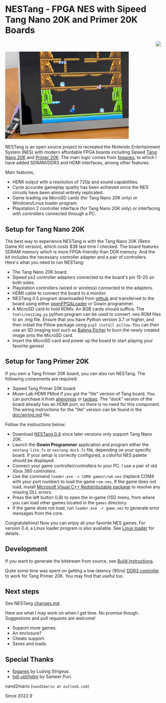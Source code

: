 # NESTang - FPGA NES with Sipeed Tang Nano 20K and Primer 20K Boards

<p align="right">
  <a title="Releases" href="https://github.com/nand2mario/nestang/releases"><img src="https://img.shields.io/github/commits-since/nand2mario/nestang/latest.svg?longCache=true&style=flat-square&logo=git&logoColor=fff"></a>
</p>

<img src="doc/images/nestang0.5.jpg" width=400>

NESTang is an open source project to recreated the Nintendo Entertainment System (NES) with modern affordable FPGA boards including Sipeed [Tang Nano 20K](https://wiki.sipeed.com/hardware/en/tang/tang-nano-20k/nano-20k.html) and [Primer 20K](https://wiki.sipeed.com/hardware/en/tang/tang-primer-20k/primer-20k.html). The main logic comes from [fpganes](https://github.com/strigeus/fpganes), to which I have added SDRAM/DDR3 and HDMI interfaces, among other features.

Main features,

- HDMI output with a resolution of 720p and sound capabilities.
- Cycle accurate gameplay quality has been achieved since the NES circuits have been almost entirely replicated.
- Game loading via MicroSD cards (for Tang Nano 20K only) or Windows/Linux loader program.
- Playstation 2 controller interface (for Tang Nano 20K only) or interfacing with controllers connected through a PC.

## Setup for Tang Nano 20K

The best way to experience NESTang is with the Tang Nano 20K (Retro Game Kit version), which costs $38 last time I checked. The board features SDRAM memory which is more FPGA-friendly than DDR memory. And the kit includes the necessary controller adapter and a pair of controllers. Here's what you need to run NESTang:

* The Tang Nano 20K board.
* Sipeed ps2 controller adapters connected to the board's pin 15-20 on both sides.
* Playstation controllers (wired or wireless) connected to the adapters.
* HDMI cable to connect the board to a monitor.
* NESTang 0.5 program downloaded from [github](github.com/nand2mario/nestang/releases) and transferred to the board using either [openFPGALoader](https://github.com/trabucayre/openFPGALoader) or Gowin programmer.
* A MicroSD card to hold ROMs. An 8GB cards should suffice. The `tools/nes2img.py` python program can be used to convert .nes ROM files to an .img file. Ensure that you have Python version 3.7 or higher, and then install the Pillow package using `pip3 install pillow`. You can then use an SD imaging tool such as [Balena Etcher](https://www.balena.io/etcher) to burn the newly created image onto the MicroSD card.
* Insert the MicroSD card and power up the board to start playing your favorite games!

## Setup for Tang Primer 20K

If you own a Tang Primer 20K board, you can also run NESTang. The following components are required:

* Sipeed Tang Primer 20K board
* Muse-Lab HDMI PMod if you got the "lite" version of Tang board. You can purchase it from [aliexpress](https://www.aliexpress.com/item/3256804122775243.html) or [taobao](https://item.taobao.com/item.htm?id=671021594308). The "dock" version of the board already has an HDMI port, so there is no need for this component. The wiring instructions for the "lite" version can be found in the [doc/wiring.md](doc/wiring.md) file.

Follow the instructions below:

* Download [NESTang 0.4](https://github.com/nand2mario/nestang/releases/tag/v0.4) since later versions only support Tang Nano 20K.
* Launch the **Gowin Programmer** application and program either the `nestang-lite.fs` or `nestang-dock.fs` file, depending on your specific board. If your setup is correctly configured, a colorful NES palette should be displayed. 
* Connect your game controller/controllers to your PC. I use a pair of old Xbox 360 controllers.
* Use the command `loader.exe -c COM4 games\rom.nes` (replace COM4 with your port number) to load the game `rom.nes`. If the game does not load, install [Microsoft Visual C++ Redistributable package](https://aka.ms/vs/17/release/vc_redist.x64.exe) to resolve any missing DLL errors.
* Press the left button (LB) to open the in-game OSD menu, from where you can load other games located in the `games` directory.
* If the game does not load, run `loader.exe -r game.nes` to generate error messages from the core.

Congratulations! Now you can enjoy all your favorite NES games. For version 0.4, a Linux loader program is also available. See [Linux loader](doc/linux.md) for details.

## Development

If you want to generate the bitstream from source, see [Build Instructions](https://nand2mario.github.io/nestang-doc/dev/build_bitstream/).

Quite some time was spent on getting a low-latency (90ns) [DDR3 controller](https://github.com/nand2mario/ddr3-tang-primer-20k) to work for Tang Primer 20K. You may find that useful too.

## Next steps

See NESTang [changes.md](CHANGES.md).

Here are what I may work on when I get time. No promise though. Suggestions and pull requests are welcome!
* Support more games.
* An enclosure?
* Cheats support.
* Saves and loads.

## Special Thanks

* [fpganes](https://github.com/strigeus/fpganes) by Ludvig Strigeus.
* [hdl-util/hdmi](https://github.com/hdl-util/hdmi) by Sameer Puri.

nand2mario (`nand2mario at outlook.com`)

Since 2022.9
